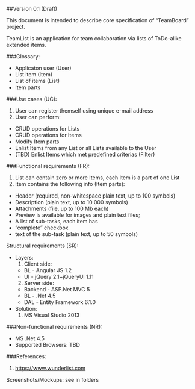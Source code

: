 ##Version 0.1 (Draft)

This document is intended to describe core specification of “TeamBoard” project.

TeamList is an application for team collaboration via lists of ToDo-alike extended items.

###Glossary:

- Applicaton user (User)
- List item (Item) 
- List of items (List)
- Item parts

###Use cases (UC):

1. User can register themself using unique e-mail address
2. User can perform:
  - CRUD operations for Lists
  - CRUD operations for Items
  - Modify Item parts
  - Enlist Items from any List or all Lists available to the User
  - (TBD) Enlist Items which met predefined criterias (Filter)

###Functional requirements (FR):
1. List can contain zero or more Items, each Item is a part of one List
2. Item contains the following info (Item parts):
  - Header (required, non-whitespace plain text, up to 100 symbols)
  - Description (plain text, up to 10 000 symbols)
  - Attachments (file, up to 100 Mb each)
  - Preview is available for images and plain text files;
  - A list of sub-tasks, each item has
  - ”complete” checkbox
  - text of the sub-task (plain text, up to 50 symbols)

Structural requirements (SR):
- Layers:
  1. Client side:
    - BL - Angular JS 1.2
    - UI - jQuery 2.1+jQueryUI 1.11
  2. Server side:
    - Backend - ASP.Net MVC 5
    - BL - .Net 4.5
    - DAL - Entity Framework 6.1.0
- Solution:
  1.  MS Visual Studio 2013

###Non-functional requirements (NR):
  - MS .Net 4.5
  - Supported Browsers: TBD

###References:
1. https://www.wunderlist.com

Screenshots/Mockups: see in folders
